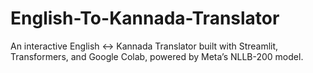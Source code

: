 # English-To-Kannada-Translator
An interactive English ↔ Kannada Translator built with Streamlit, Transformers, and Google Colab, powered by Meta’s NLLB-200 model.
